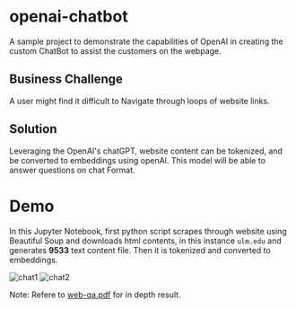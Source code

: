 # openai-chatbot
A sample project to demonstrate the capabilities of OpenAI in creating the custom ChatBot to assist the customers on the webpage.

## Business Challenge
A user might find it difficult to Navigate through loops of website links. 

## Solution
Leveraging the OpenAI's chatGPT, website content can be tokenized, and be converted to embeddings using openAI. This model will be able to answer questions on chat Format.

# Demo
In this Jupyter Notebook, first python script scrapes through website using Beautiful Soup and downloads html contents, in this instance `ulm.edu` and generates **9533** text content file. Then it is tokenized and converted to embeddings.

![chat1]('/documentation/chat1.png')
![chat2]('/documentation/chat2.png')

Note: Refere to [web-qa.pdf]('./web-qa.pdf) for in depth result.